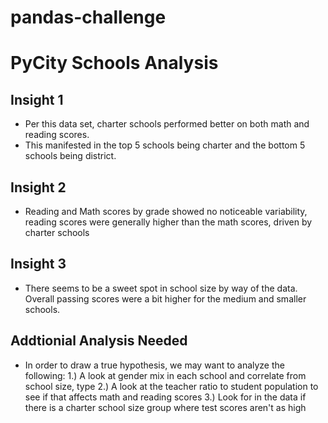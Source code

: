 # pandas-challenge

# PyCity Schools Analysis

## Insight 1
* Per this data set, charter schools performed better on both math and reading scores.
* This manifested in the top 5 schools being charter and the bottom 5 schools being district.

## Insight 2
* Reading and Math scores by grade showed no noticeable variability, reading scores were generally higher than the math scores, driven by charter schools

## Insight 3
* There seems to be a sweet spot in school size by way of the data. Overall passing scores were a bit higher for the medium and smaller schools.

## Addtionial Analysis Needed
* In order to draw a true hypothesis, we may want to analyze the following:
    1.) A look at gender mix in each school and correlate from school size, type 
    2.) A look at the teacher ratio to student population to see if that affects math and reading scores 
    3.) Look for in the data if there is a charter school size group where test scores aren't as high
